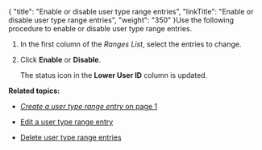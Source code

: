 {
    "title": "Enable or disable user type range entries",
    "linkTitle": "Enable or disable user type range entries",
    "weight": "350"
}Use the following procedure to enable or disable user type range entries.

1.  In the first column of the *Ranges List*, select the entries to change.
2.  Click **Enable** or **Disable**.  
    The status icon in the **Lower User ID** column is updated.

**Related topics:**

-   [*Create a user type range entry* on page 1]()
-   [Edit a user type range entry](../t_st_edit_user_type_range_entry)
-   [Delete user type range entries](../t_st_delete_user_type_range_entries)
